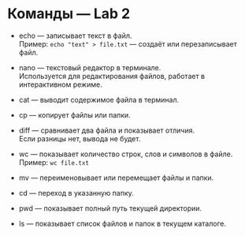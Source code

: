# Команды — Lab 2

- echo — записывает текст в файл.  
Пример: `echo "text" > file.txt` — создаёт или перезаписывает файл.

- nano — текстовый редактор в терминале.  
Используется для редактирования файлов, работает в интерактивном режиме.

- cat — выводит содержимое файла в терминал.

- cp — копирует файлы или папки.

- diff — сравнивает два файла и показывает отличия.  
Если разницы нет, вывода не будет.

- wc — показывает количество строк, слов и символов в файле.  
Пример: `wc file.txt`

- mv — переименовывает или перемещает файлы и папки.

- cd — переход в указанную папку.

- pwd — показывает полный путь текущей директории.

- ls — показывает список файлов и папок в текущем каталоге.
